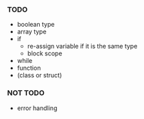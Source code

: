 ### TODO

- boolean type
- array type
- if
  - re-assign variable if it is the same type
  - block scope
- while
- function
- (class or struct)

### NOT TODO

- error handling
